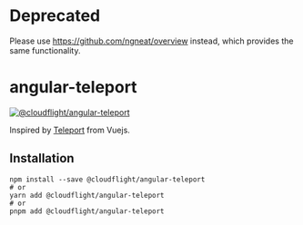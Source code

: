 # Deprecated

Please use https://github.com/ngneat/overview instead, which provides the same functionality.

# angular-teleport

[![@cloudflight/angular-teleport](https://img.shields.io/npm/v/@cloudflight/angular-teleport?label=@cloudflight/angular-teleport)](https://www.npmjs.com/package/@cloudflight/angular-teleport)

Inspired by [Teleport](https://vuejs.org/guide/built-ins/teleport.html) from Vuejs.

## Installation

```shell
npm install --save @cloudflight/angular-teleport
# or
yarn add @cloudflight/angular-teleport
# or
pnpm add @cloudflight/angular-teleport
```
